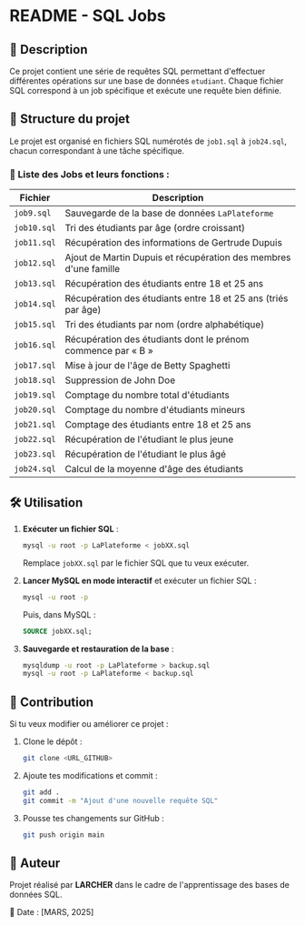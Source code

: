 # README - SQL Jobs

## 📌 Description
Ce projet contient une série de requêtes SQL permettant d'effectuer différentes opérations sur une base de données `etudiant`. Chaque fichier SQL correspond à un job spécifique et exécute une requête bien définie.

## 📂 Structure du projet

Le projet est organisé en fichiers SQL numérotés de `job1.sql` à `job24.sql`, chacun correspondant à une tâche spécifique.

### 🔹 Liste des Jobs et leurs fonctions :

| Fichier       | Description |
|--------------|-------------|
| `job9.sql`   | Sauvegarde de la base de données `LaPlateforme` |
| `job10.sql`  | Tri des étudiants par âge (ordre croissant) |
| `job11.sql`  | Récupération des informations de Gertrude Dupuis |
| `job12.sql`  | Ajout de Martin Dupuis et récupération des membres d'une famille |
| `job13.sql`  | Récupération des étudiants entre 18 et 25 ans |
| `job14.sql`  | Récupération des étudiants entre 18 et 25 ans (triés par âge) |
| `job15.sql`  | Tri des étudiants par nom (ordre alphabétique) |
| `job16.sql`  | Récupération des étudiants dont le prénom commence par « B » |
| `job17.sql`  | Mise à jour de l'âge de Betty Spaghetti |
| `job18.sql`  | Suppression de John Doe |
| `job19.sql`  | Comptage du nombre total d'étudiants |
| `job20.sql`  | Comptage du nombre d'étudiants mineurs |
| `job21.sql`  | Comptage des étudiants entre 18 et 25 ans |
| `job22.sql`  | Récupération de l'étudiant le plus jeune |
| `job23.sql`  | Récupération de l'étudiant le plus âgé |
| `job24.sql`  | Calcul de la moyenne d'âge des étudiants |

## 🛠️ Utilisation
1. **Exécuter un fichier SQL** :
   ```sh
   mysql -u root -p LaPlateforme < jobXX.sql
   ```
   Remplace `jobXX.sql` par le fichier SQL que tu veux exécuter.

2. **Lancer MySQL en mode interactif** et exécuter un fichier SQL :
   ```sh
   mysql -u root -p
   ```
   Puis, dans MySQL :
   ```sql
   SOURCE jobXX.sql;
   ```

3. **Sauvegarde et restauration de la base** :
   ```sh
   mysqldump -u root -p LaPlateforme > backup.sql
   mysql -u root -p LaPlateforme < backup.sql
   ```

## 🚀 Contribution
Si tu veux modifier ou améliorer ce projet :
1. Clone le dépôt :
   ```sh
   git clone <URL_GITHUB>
   ```
2. Ajoute tes modifications et commit :
   ```sh
   git add .
   git commit -m "Ajout d'une nouvelle requête SQL"
   ```
3. Pousse tes changements sur GitHub :
   ```sh
   git push origin main
   ```

## 📌 Auteur
Projet réalisé par **LARCHER** dans le cadre de l'apprentissage des bases de données SQL.

📅 Date : [MARS, 2025]

